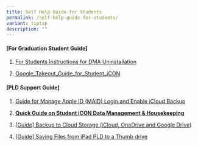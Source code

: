 ```yaml
---
title: Self Help Guide for Students
permalink: /self-help-guide-for-students/
variant: tiptap
description: ""
---
```

<h4><strong>[For Graduation Student Guide]</strong></h4>
<ol data-tight="true" class="tight">
<li>
<p><a href="/files/2025/For_Students__Instructions_for_DMA_Uninstallation__iPadOS__2025.pdf" rel="noopener nofollow" target="_blank">For Students Instructions for DMA Uninstallation</a>
</p>
</li>
<li>
<p><a href="/files/2025/For_Graduating_Students_Google_Takeout_Guide_for_Student_iCON__2025_.pdf" rel="noopener nofollow" target="_blank">Google_Takeout_Guide_for_Student_iCON</a>
</p>
</li>
</ol>
<p></p>
<h4><strong>[PLD Support Guide]</strong></h4>
<ol data-tight="true" class="tight">
<li>
<p><a href="/files/Guide_for_Manage_Apple_ID__MAID__Login_and_Enable_iCloud_Backup.pdf" rel="noopener nofollow" target="_blank">Guide for Manage Apple ID (MAID) Login and Enable iCloud Backup</a>
</p>
</li>
<li>
<p><strong><a href="/files/2025/For_Student__Quick_Guide_on_Student_iCON_Data_Management.pdf" rel="noopener noreferrer nofollow" target="_blank">Quick Guide on Student iCON Data Management &amp; Housekeeping</a></strong>
</p>
</li>
<li>
<p><a href="/files/Guide__Backup_to_Cloud_Storage__iCloud__OneDrive_and_Google_Drive_.pdf" rel="noopener nofollow" target="_blank"><u>[Guide] Backup to Cloud Storage (iCloud, OneDrive and Google Drive)</u></a>
</p>
</li>
<li>
<p><a href="/files/Guide__Saving_Files_from_iPad_PLD_to_a_Thumbdrive.pdf" rel="noopener nofollow" target="_blank">[Guide] Saving Files from iPad PLD to a Thumb drive</a>
</p>
</li>
</ol>
<h4></h4>
<p></p>